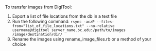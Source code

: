 To transfer images from DigiTool:
1. Export a list of file locations from the db in a text file
2. Run the following command: `rsync -aczP --files-from="list_of_file_locations.txt" --no-relative username@digitool_server_name.bc.edu:/path/to/images /image/destination/dir/`
3. Rename the images using rename_image_files.rb or a method of your choice

